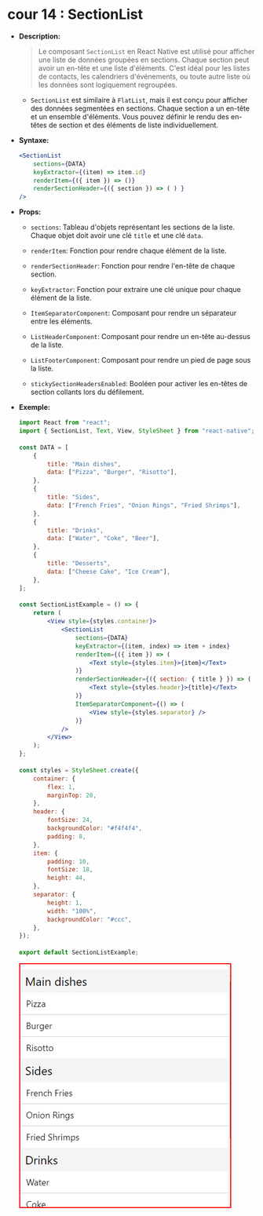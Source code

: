 # cour 14 : **SectionList**

-   **Description:**

    > Le composant `SectionList` en React Native est utilisé pour afficher une liste de données groupées en sections. Chaque section peut avoir un en-tête et une liste d'éléments. C'est idéal pour les listes de contacts, les calendriers d'événements, ou toute autre liste où les données sont logiquement regroupées.

    -   `SectionList` est similaire à `FlatList`, mais il est conçu pour afficher des données segmentées en sections. Chaque section a un en-tête et un ensemble d'éléments. Vous pouvez définir le rendu des en-têtes de section et des éléments de liste individuellement.

-   **Syntaxe:**

    ```jsx
    <SectionList
        sections={DATA}
        keyExtractor={(item) => item.id}
        renderItem={({ item }) => ()}
        renderSectionHeader={({ section }) => ( ) }
    />
    ```

-   **Props:**

    -   `sections`: Tableau d'objets représentant les sections de la liste. Chaque objet doit avoir une clé `title` et une clé `data`.

    -   `renderItem`: Fonction pour rendre chaque élément de la liste.

    -   `renderSectionHeader`: Fonction pour rendre l'en-tête de chaque section.

    -   `keyExtractor`: Fonction pour extraire une clé unique pour chaque élément de la liste.

    -   `ItemSeparatorComponent`: Composant pour rendre un séparateur entre les éléments.

    -   `ListHeaderComponent`: Composant pour rendre un en-tête au-dessus de la liste.

    -   `ListFooterComponent`: Composant pour rendre un pied de page sous la liste.

    -   `stickySectionHeadersEnabled`: Booléen pour activer les en-têtes de section collants lors du défilement.

-   **Exemple:**

    ```jsx
    import React from "react";
    import { SectionList, Text, View, StyleSheet } from "react-native";

    const DATA = [
        {
            title: "Main dishes",
            data: ["Pizza", "Burger", "Risotto"],
        },
        {
            title: "Sides",
            data: ["French Fries", "Onion Rings", "Fried Shrimps"],
        },
        {
            title: "Drinks",
            data: ["Water", "Coke", "Beer"],
        },
        {
            title: "Desserts",
            data: ["Cheese Cake", "Ice Cream"],
        },
    ];

    const SectionListExample = () => {
        return (
            <View style={styles.container}>
                <SectionList
                    sections={DATA}
                    keyExtractor={(item, index) => item + index}
                    renderItem={({ item }) => (
                        <Text style={styles.item}>{item}</Text>
                    )}
                    renderSectionHeader={({ section: { title } }) => (
                        <Text style={styles.header}>{title}</Text>
                    )}
                    ItemSeparatorComponent={() => (
                        <View style={styles.separator} />
                    )}
                />
            </View>
        );
    };

    const styles = StyleSheet.create({
        container: {
            flex: 1,
            marginTop: 20,
        },
        header: {
            fontSize: 24,
            backgroundColor: "#f4f4f4",
            padding: 8,
        },
        item: {
            padding: 10,
            fontSize: 18,
            height: 44,
        },
        separator: {
            height: 1,
            width: "100%",
            backgroundColor: "#ccc",
        },
    });

    export default SectionListExample;
    ```

    ![alt text](image.png)
